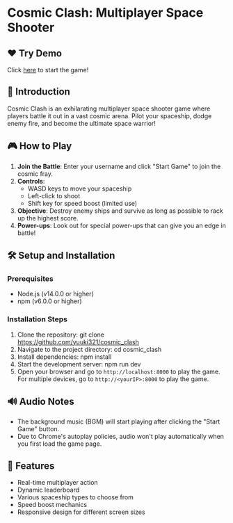 # Cosmic Clash: Multiplayer Space Shooter

## ❤️ Try Demo
Click [here](https://cosmicclash-production.up.railway.app/) to start the game!
## 🚀 Introduction

Cosmic Clash is an exhilarating multiplayer space shooter game where players battle it out in a vast cosmic arena. Pilot your spaceship, dodge enemy fire, and become the ultimate space warrior!

## 🎮 How to Play

1. **Join the Battle**: Enter your username and click "Start Game" to join the cosmic fray.
2. **Controls**:
   - WASD keys to move your spaceship
   - Left-click to shoot
   - Shift key for speed boost (limited use)
3. **Objective**: Destroy enemy ships and survive as long as possible to rack up the highest score.
4. **Power-ups**: Look out for special power-ups that can give you an edge in battle!

## 🛠 Setup and Installation

### Prerequisites

- Node.js (v14.0.0 or higher)
- npm (v6.0.0 or higher)

### Installation Steps

1. Clone the repository:
git clone https://github.com/yuuki321/cosmic_clash
2. Navigate to the project directory:
cd cosmic_clash
3. Install dependencies:
npm install
4. Start the development server:
npm run dev
5. Open your browser and go to `http://localhost:8000` to play the game.
   For multiple devices, go to `http://<yourIP>:8000` to play the game.

## 🔊 Audio Notes

- The background music (BGM) will start playing after clicking the "Start Game" button.
- Due to Chrome's autoplay policies, audio won't play automatically when you first load the game page.

## 🌟 Features

- Real-time multiplayer action
- Dynamic leaderboard
- Various spaceship types to choose from
- Speed boost mechanics
- Responsive design for different screen sizes

